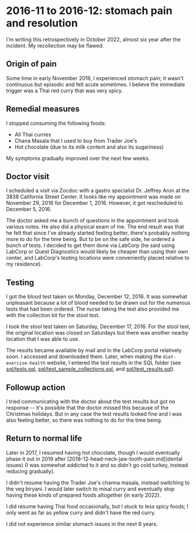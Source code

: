 # 2016-11 to 2016-12: stomach pain and resolution

I'm writing this retrospectively in October 2022, almost six year
after the incident. My recollection may be flawed.

## Origin of pain

Some time in early November 2016, I experienced stomach pain; it
wasn't continuous but episodic and felt acute sometimes. I believe the
immediate trigger was a Thai red curry that was very spicy.

## Remedial measures

I stopped consuming the following foods:

* All Thai curries
* Chana Masala that I used to buy from Trader Joe's
* Hot chocolate (due to its milk content and also its sugariness)

My symptoms gradually improved over the next few weeks.

## Doctor visit

I scheduled a visit via Zocdoc with a gastro specialist Dr. Jeffrey
Aron at the 3838 California Street Center. It looks like my
appointment was made on November 29, 2016 for December 1,
2016. However, it got rescheduled to December 5, 2016.

The doctor asked me a bunch of questions in the appointment and took
various notes. He also did a physical exam of me. The end result was
that he felt that since I've already started feeling better, there's
probably nothing more to do for the time being. But to be on the safe
side, he ordered a bunch of tests. I decided to get them done via
LabCorp (he said using LabCorp or Quest Diagnostics would likely be
cheaper than using their own center, and LabCorp's testing locations
were conveniently placed relative to my residence).

## Testing

I got the blood test taken on Monday, December 12, 2016. It was
somewhat unpleasant because a lot of blood needed to be drawn out for
the numerous tests that had been ordered. The nurse taking the test
also provided me with the collection kit for the stool test.

I took the stool test taken on Saturday, December 17, 2016. For the
stool test, the original location was closed on Saturdays but there
was another nearby location that I was able to use.

The results became available by mail and in the LabCorp portal
relatively soon. I accessed and downloaded them. Later, when making
the `diet-exercise-health` website, I entered the test results in the
SQL folder (see [sql/tests.sql](../sql/tests.sql),
[sql/test_sample_collections.sql](../sql/test_sample_collections.sql),
and [sql/test_results.sql](../sql/test_results.sql)).

## Followup action

I tried communicating with the doctor about the test results but got
no response -- it's possible that the doctor missed this because of
the Christmas holidays. But in any case the test results looked fine
and I was also feeling better, so there was nothing to do for the time
being.

## Return to normal life

Later in 2017, I resumed having hot chocolate, though I would
eventually phase it out in 2019 after
[2018-12-head-neck-jaw-tooth-pain.md](dental issues) (I was somewhat
addicted to it and so didn't go cold turkey, instead reducing
gradually).

I didn't resume having the Trader Joe's channa masala, instead
switching to the veg biryani. I would later switch to misal curry and
eventually stop having these kinds of prepared foods altogether (in
early 2022).

I did resume having Thai food occasionally, but I stuck to less spicy
foods; I only went as far as yellow curry and didn't have the red
curry.

I did not experience similar stomach issues in the next 6 years.

